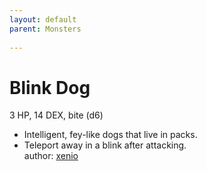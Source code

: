 ```yaml
---
layout: default
parent: Monsters
  
---
```

# Blink Dog
3 HP, 14 DEX, bite (d6)  
- Intelligent, fey-like dogs that live in packs.  
- Teleport away in a blink after attacking.  
author: [xenio](https://xenioinabottle.blogspot.com/2021/02/classic-monsters-for-cairnito-part-1.html)
